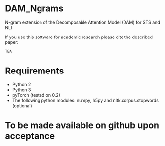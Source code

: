 # DAM_Ngrams
N-gram extension of the Decomposable Attention Model (DAM) for STS and NLI

If you use this software for academic research please cite the described paper:

```
TBA
```

# Requirements
- Python 2
- Python 3
- pyTorch (tested on 0.2)
- The following python modules: numpy, h5py and nltk.corpus.stopwords (optional) 

# To be made available on github upon acceptance
